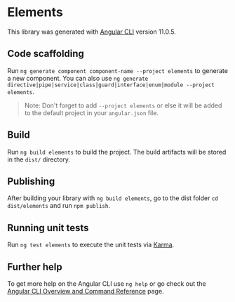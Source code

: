 # Elements

This library was generated with [Angular CLI](https://github.com/angular/angular-cli) version 11.0.5.

## Code scaffolding

Run `ng generate component component-name --project elements` to generate a new component. You can also use `ng generate directive|pipe|service|class|guard|interface|enum|module --project elements`.
> Note: Don't forget to add `--project elements` or else it will be added to the default project in your `angular.json` file. 

## Build

Run `ng build elements` to build the project. The build artifacts will be stored in the `dist/` directory.

## Publishing

After building your library with `ng build elements`, go to the dist folder `cd dist/elements` and run `npm publish`.

## Running unit tests

Run `ng test elements` to execute the unit tests via [Karma](https://karma-runner.github.io).

## Further help

To get more help on the Angular CLI use `ng help` or go check out the [Angular CLI Overview and Command Reference](https://angular.io/cli) page.

